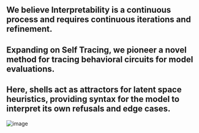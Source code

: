 ## We believe Interpretability is a continuous process and requires continuous iterations and refinement.

## Expanding on Self Tracing, we pioneer a novel method for tracing behavioral circuits for model evaluations. 

## Here, shells act as attractors for latent space heuristics, providing syntax for the model to interpret its own refusals and edge cases.

![image](https://github.com/user-attachments/assets/a9af2eda-7014-42d0-b771-e7a87006b3a4)
